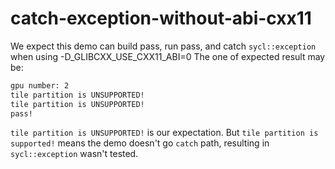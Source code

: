 # catch-exception-without-abi-cxx11
We expect this demo can build pass, run pass, and catch `sycl::exception` when using -D_GLIBCXX_USE_CXX11_ABI=0
The one of expected result may be:
```bash
gpu number: 2
tile partition is UNSUPPORTED!
tile partition is UNSUPPORTED!
pass!
```
`tile partition is UNSUPPORTED!` is our expectation. But `tile partition is supported!` means the demo doesn't go `catch` path, resulting in `sycl::exception` wasn't tested.
